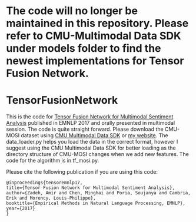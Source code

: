 # The code will no longer be maintained in this repository. Please refer to CMU-Multimodal Data SDK under models folder to find the newest implementations for Tensor Fusion Network. 

# TensorFusionNetwork
This is the code for [Tensor Fusion Network for Multimodal Sentiment Analysis](http://aclweb.org/anthology/D17-1115) published in EMNLP 2017 and orally presented in multimodal session. The code is quite straight forward. Please download the CMU-MOSI dataset using [CMU Multimodal Data SDK](https://github.com/A2Zadeh/CMU-MultimodalDataSDK) or [my website](https://www.amir-zadeh.com/mosi-eula). The data_loader.py helps you load the data in the correct format, however I suggest using the CMU Multimodal Data SDK for better loading as the directory structure of CMU-MOSI changes when we add new features. The code for the algorithm is in tf_mosi.py.  


Please cite the following publication if you are using this code:

```
@inproceedings{tensoremnlp17,
title={Tensor Fusion Network for Multimodal Sentiment Analysis},
author={Zadeh, Amir and Chen, Minghai and Poria, Soujanya and Cambria, Erik and Morency, Louis-Philippe},
booktitle={Empirical Methods in Natural Language Processing, EMNLP},
year={2017}
}
```
